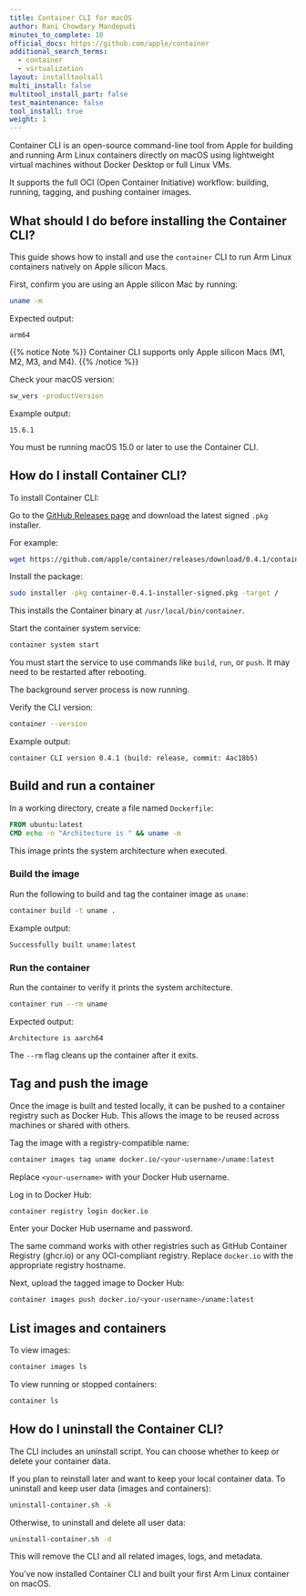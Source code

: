 ```yaml
---
title: Container CLI for macOS
author: Rani Chowdary Mandepudi
minutes_to_complete: 10
official_docs: https://github.com/apple/container
additional_search_terms:
  - container
  - virtualization
layout: installtoolsall
multi_install: false
multitool_install_part: false
test_maintenance: false
tool_install: true
weight: 1
---
```


Container CLI is an open-source command-line tool from Apple for building and running Arm Linux containers directly on macOS using lightweight virtual machines without Docker Desktop or full Linux VMs.

It supports the full OCI (Open Container Initiative) workflow: building, running, tagging, and pushing container images.

## What should I do before installing the Container CLI?

This guide shows how to install and use the `container` CLI to run Arm Linux containers natively on Apple silicon Macs.

First, confirm you are using an Apple silicon Mac by running:

```bash
uname -m
```

Expected output:

```output
arm64
```
{{% notice Note %}}
Container CLI supports only Apple silicon Macs (M1, M2, M3, and M4).
{{% /notice %}}

Check your macOS version:

```bash
sw_vers -productVersion
```

Example output:

```output
15.6.1
```

You must be running macOS 15.0 or later to use the Container CLI.

## How do I install Container CLI?

To install Container CLI:

Go to the [GitHub Releases page](https://github.com/apple/container/releases) and download the latest signed `.pkg` installer.

For example:

```bash
wget https://github.com/apple/container/releases/download/0.4.1/container-0.4.1-installer-signed.pkg
```

Install the package:

```bash
sudo installer -pkg container-0.4.1-installer-signed.pkg -target /
```

This installs the Container binary at `/usr/local/bin/container`.

Start the container system service:

```bash
container system start
```

You must start the service to use commands like `build`, `run`, or `push`. It may need to be restarted after rebooting.

The background server process is now running. 

Verify the CLI version:

```bash
container --version
```

Example output:

```output
container CLI version 0.4.1 (build: release, commit: 4ac18b5)
```

## Build and run a container


In a working directory, create a file named `Dockerfile`:

```dockerfile
FROM ubuntu:latest
CMD echo -n "Architecture is " && uname -m
```

This image prints the system architecture when executed.

### Build the image

Run the following to build and tag the container image as `uname`:

```bash
container build -t uname .
```

Example output:

```output
Successfully built uname:latest
```

### Run the container

Run the container to verify it prints the system architecture.

```bash
container run --rm uname
```

Expected output:

```output
Architecture is aarch64
```

The `--rm` flag cleans up the container after it exits.

## Tag and push the image

Once the image is built and tested locally, it can be pushed to a container registry such as Docker Hub. This allows the image to be reused across machines or shared with others.

Tag the image with a registry-compatible name:

```bash
container images tag uname docker.io/<your-username>/uname:latest
```

Replace `<your-username>` with your Docker Hub username.

Log in to Docker Hub:

```bash
container registry login docker.io
```

Enter your Docker Hub username and password.

The same command works with other registries such as GitHub Container Registry (ghcr.io) or any OCI-compliant registry. Replace `docker.io` with the appropriate registry hostname.

Next, upload the tagged image to Docker Hub:

```bash
container images push docker.io/<your-username>/uname:latest
```

## List images and containers

To view images:

```bash
container images ls
```

To view running or stopped containers:

```bash
container ls
```

## How do I uninstall the Container CLI?

The CLI includes an uninstall script. You can choose whether to keep or delete your container data.

If you plan to reinstall later and want to keep your local container data. To uninstall and keep user data (images and containers):

```bash
uninstall-container.sh -k
```

Otherwise, to uninstall and delete all user data:

```bash
uninstall-container.sh -d
```

This will remove the CLI and all related images, logs, and metadata.

You’ve now installed Container CLI and built your first Arm Linux container on macOS.
